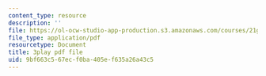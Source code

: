 ```yaml
---
content_type: resource
description: ''
file: https://ol-ocw-studio-app-production.s3.amazonaws.com/courses/21g-027-asia-in-the-modern-world-images-representations-fall-2016/9bf663c567ecf0ba405ef635a26a43c5_1801229.pdf
file_type: application/pdf
resourcetype: Document
title: 3play pdf file
uid: 9bf663c5-67ec-f0ba-405e-f635a26a43c5
---
```

